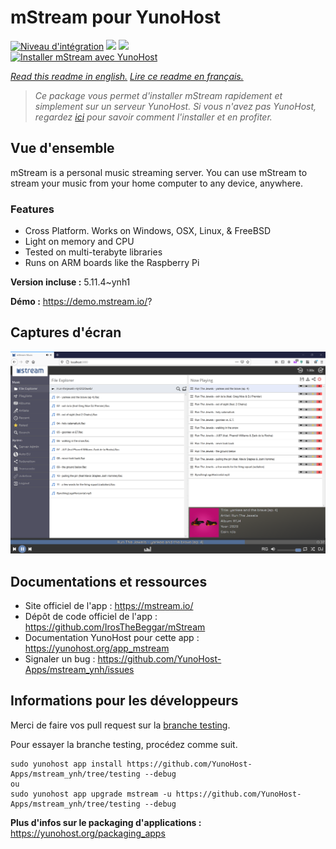 # mStream pour YunoHost

[![Niveau d'intégration](https://dash.yunohost.org/integration/mstream.svg)](https://dash.yunohost.org/appci/app/mstream) ![](https://ci-apps.yunohost.org/ci/badges/mstream.status.svg) ![](https://ci-apps.yunohost.org/ci/badges/mstream.maintain.svg)  
[![Installer mStream avec YunoHost](https://install-app.yunohost.org/install-with-yunohost.svg)](https://install-app.yunohost.org/?app=mstream)

*[Read this readme in english.](./README.md)*
*[Lire ce readme en français.](./README_fr.md)*

> *Ce package vous permet d'installer mStream rapidement et simplement sur un serveur YunoHost.
Si vous n'avez pas YunoHost, regardez [ici](https://yunohost.org/#/install) pour savoir comment l'installer et en profiter.*

## Vue d'ensemble

mStream is a personal music streaming server. You can use mStream to stream your music from your home computer to any device, anywhere.

### Features

- Cross Platform. Works on Windows, OSX, Linux, & FreeBSD
- Light on memory and CPU
- Tested on multi-terabyte libraries
- Runs on ARM boards like the Raspberry Pi


**Version incluse :** 5.11.4~ynh1

**Démo :** https://demo.mstream.io/?

## Captures d'écran

![](./doc/screenshots/mstreamv5.png)

## Documentations et ressources

* Site officiel de l'app : https://mstream.io/
* Dépôt de code officiel de l'app : https://github.com/IrosTheBeggar/mStream
* Documentation YunoHost pour cette app : https://yunohost.org/app_mstream
* Signaler un bug : https://github.com/YunoHost-Apps/mstream_ynh/issues

## Informations pour les développeurs

Merci de faire vos pull request sur la [branche testing](https://github.com/YunoHost-Apps/mstream_ynh/tree/testing).

Pour essayer la branche testing, procédez comme suit.
```
sudo yunohost app install https://github.com/YunoHost-Apps/mstream_ynh/tree/testing --debug
ou
sudo yunohost app upgrade mstream -u https://github.com/YunoHost-Apps/mstream_ynh/tree/testing --debug
```

**Plus d'infos sur le packaging d'applications :** https://yunohost.org/packaging_apps